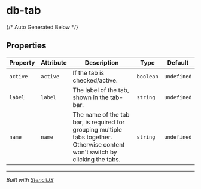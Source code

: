 # db-tab



{/* Auto Generated Below */}


## Properties

| Property | Attribute | Description                                                                                                                    | Type      | Default     |
| -------- | --------- | ------------------------------------------------------------------------------------------------------------------------------ | --------- | ----------- |
| `active` | `active`  | If the tab is checked/active.                                                                                                  | `boolean` | `undefined` |
| `label`  | `label`   | The label of the tab, shown in the tab-bar.                                                                                    | `string`  | `undefined` |
| `name`   | `name`    | The name of the tab bar, is required for grouping multiple tabs together. Otherwise content won't switch by clicking the tabs. | `string`  | `undefined` |


----------------------------------------------

*Built with [StencilJS](https://stenciljs.com/)*
